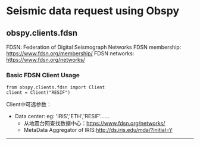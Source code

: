 # Seismic data request using Obspy
## obspy.clients.fdsn
FDSN: Federation of Digital Seismograph Networks 
FDSN membership: <https://www.fdsn.org/membership/>
FDSN networks:   <https://www.fdsn.org/networks/>
### Basic FDSN Client Usage
```
from obspy.clients.fdsn import Client
client = Client("RESIF")
```
Client中可选参数：
* Data center: eg: 'IRIS','ETH','RESIF'......
    * 从地震台网查找数据中心：<https://www.fdsn.org/networks/>
    * MetaData Aggregator of IRIS:<http://ds.iris.edu/mda/?initial=Y>

___________________________________________________________________
# 
